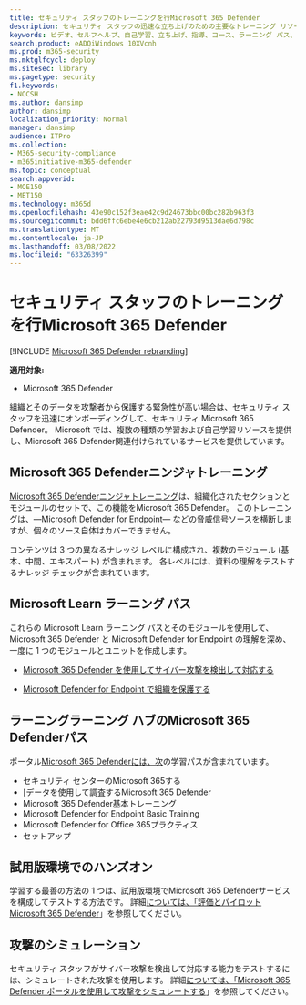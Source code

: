 ```yaml
---
title: セキュリティ スタッフのトレーニングを行Microsoft 365 Defender
description: セキュリティ スタッフの迅速な立ち上げのための主要なトレーニング リソースにアクセスします。
keywords: ビデオ、セルフヘルプ、自己学習、立ち上げ、指導、コース、ラーニング パス、Microsoft Learn、コース、コース、SecOps、セキュリティ アナリスト
search.product: eADQiWindows 10XVcnh
ms.prod: m365-security
ms.mktglfcycl: deploy
ms.sitesec: library
ms.pagetype: security
f1.keywords:
- NOCSH
ms.author: dansimp
author: dansimp
localization_priority: Normal
manager: dansimp
audience: ITPro
ms.collection:
- M365-security-compliance
- m365initiative-m365-defender
ms.topic: conceptual
search.appverid:
- MOE150
- MET150
ms.technology: m365d
ms.openlocfilehash: 43e90c152f3eae42c9d24673bbc00bc282b963f3
ms.sourcegitcommit: bdd6ffc6ebe4e6cb212ab22793d9513dae6d798c
ms.translationtype: MT
ms.contentlocale: ja-JP
ms.lasthandoff: 03/08/2022
ms.locfileid: "63326399"
---
```

# <a name="train-your-security-staff-for-microsoft-365-defender"></a>セキュリティ スタッフのトレーニングを行Microsoft 365 Defender

[!INCLUDE [Microsoft 365 Defender rebranding](../includes/microsoft-defender.md)]

**適用対象:**
- Microsoft 365 Defender

組織とそのデータを攻撃者から保護する緊急性が高い場合は、セキュリティ スタッフを迅速にオンボーディングして、セキュリティ Microsoft 365 Defender。 Microsoft では、複数の種類の学習および自己学習リソースを提供し、Microsoft 365 Defender関連付けられているサービスを提供しています。


## <a name="microsoft-365-defender-ninja-training"></a>Microsoft 365 Defenderニンジャトレーニング

[Microsoft 365 Defenderニンジャトレーニング](https://techcommunity.microsoft.com/t5/microsoft-365-defender/become-a-microsoft-365-defender-ninja/ba-p/1789376)は、組織化されたセクションとモジュールのセットで、この機能をMicrosoft 365 Defender。 このトレーニングは、&mdash;Microsoft Defender for Endpoint&mdash; などの脅威信号ソースを横断しますが、個々のソース自体はカバーできません。 

コンテンツは 3 つの異なるナレッジ レベルに構成され、複数のモジュール (基本、中間、エキスパート) が含まれます。 各レベルには、資料の理解をテストするナレッジ チェックが含まれています。

## <a name="microsoft-learn-learning-paths"></a>Microsoft Learn ラーニング パス

これらの Microsoft Learn ラーニング パスとそのモジュールを使用して、Microsoft 365 Defender と Microsoft Defender for Endpoint の理解を深め、一度に 1 つのモジュールとユニットを作成します。

 - [Microsoft 365 Defender を使用してサイバー攻撃を検出して対応する](/learn/paths/defender-detect-respond/)

 - [Microsoft Defender for Endpoint で組織を保護する](/learn/paths/defender-endpoint-fundamentals/)  


## <a name="learning-paths-in-the-microsoft-365-defender-portal-learning-hub"></a>ラーニングラーニング ハブのMicrosoft 365 Defenderパス

ポータル[Microsoft 365 Defenderには、次](https://security.microsoft.com/learning)の学習パスが含まれています。

- セキュリティ センターのMicrosoft 365する
- [データを使用して調査するMicrosoft 365 Defender
- Microsoft 365 Defender基本トレーニング
- Microsoft Defender for Endpoint Basic Training
- Microsoft Defender for Office 365プラクティス
- セットアップ

## <a name="hands-on-with-a-trial-environment"></a>試用版環境でのハンズオン

学習する最善の方法の 1 つは、試用版環境でMicrosoft 365 Defenderサービスを構成してテストする方法です。 詳細[については、「評価とパイロット Microsoft 365 Defender](eval-overview.md)」を参照してください。

## <a name="simulating-an-attack"></a>攻撃のシミュレーション

セキュリティ スタッフがサイバー攻撃を検出して対応する能力をテストするには、シミュレートされた攻撃を使用します。 詳細[については、「Microsoft 365 Defender ポータルを使用して攻撃をシミュレートする](eval-defender-investigate-respond-simulate-attack.md#simulate-attacks-with-the-microsoft-365-defender-portal)」を参照してください。 


